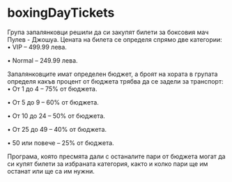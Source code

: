 # boxingDayTickets

Група запалянковци решили да си закупят билети за боксовия мач Пулев - Джошуа. Цената на билета
се определя спрямо две категории:
• VIP – 499.99 лева.

• Normal – 249.99 лева.

Запалянковците имат определен бюджет, a броят на хората в групата определя
какъв процент от бюджета трябва да се задели за транспорт:
• От 1 до 4 – 75% от бюджета.

• От 5 до 9 – 60% от бюджета.

• От 10 до 24 – 50% от бюджета.

• От 25 до 49 – 40% от бюджета.

• 50 или повече – 25% от бюджета.

Програма, която пресмята дали с останалите пари от бюджета могат
да си купят билети за избраната категория, както и колко пари ще им останат или
ще са им нужни.
